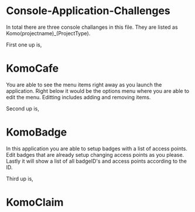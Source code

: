 # Console-Application-Challenges
In total there are three console challanges in this file. They are listed as Komo(projectname)_(ProjectType).

First one up is,
# KomoCafe
You are able to see the menu items right away as you launch the application.
Right below it would be the options menu where you are able to edit the menu.
Editting includes adding and removing items.

Second up is,
# KomoBadge
In this application you are able to setup badges with a list of access points.
Edit badges that are already setup changing access points as you please.
Lastly it will show a list of all badgeID's and access points according to the ID.

Third up is,
# KomoClaim

